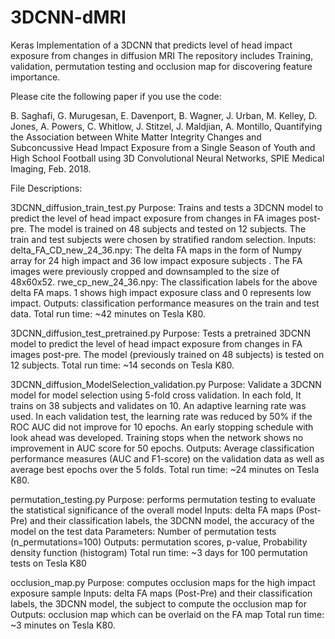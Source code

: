 # 3DCNN-dMRI
Keras Implementation of a 3DCNN that predicts level of head impact exposure from changes in diffusion MRI
The repository includes Training, validation, permutation testing and occlusion map for discovering feature importance.

Please cite the following paper if you use the code:

B. Saghafi, G. Murugesan, E. Davenport, B. Wagner, J. Urban, M. Kelley, D. Jones, A. Powers, C. Whitlow, J. Stitzel, J. Maldjian, A. Montillo, Quantifying the Association between White Matter Integrity Changes and Subconcussive Head Impact Exposure from a Single Season of Youth and High School Football using 3D Convolutional Neural Networks, SPIE Medical Imaging, Feb. 2018. 


File Descriptions:

3DCNN_diffusion_train_test.py
Purpose: Trains and tests a 3DCNN model to predict the level of head impact exposure from changes in FA images post-pre. The model is trained on 48 subjects and tested on 12 subjects. The train and test subjects were chosen by stratified random selection. 
Inputs:
delta_FA_CD_new_24_36.npy: The delta FA maps in the form of Numpy array for 24 high impact and 36 low impact exposure subjects . The FA images were previously cropped and downsampled to the size of 48x60x52. 
rwe_cp_new_24_36.npy: The classification labels for the above delta FA maps. 1 shows high impact exposure class and 0 represents low impact. 
Outputs: classification performance measures on the train and test data.
Total run time: ~42 minutes on Tesla K80.


3DCNN_diffusion_test_pretrained.py 
Purpose: Tests a pretrained 3DCNN model to predict the level of head impact exposure from changes in FA images post-pre. The model (previously trained on 48 subjects) is tested on 12 subjects. 
Total run time: ~14 seconds on Tesla K80.


3DCNN_diffusion_ModelSelection_validation.py 
Purpose: Validate a 3DCNN model for model selection using 5-fold cross validation. In each fold, It trains on 38 subjects and validates on 10. An adaptive learning rate was used. In each validation test, the learning rate was reduced by 50% if the ROC AUC did not improve for 10 epochs. An early stopping schedule with look ahead was developed. Training stops when the network shows no improvement in AUC score for 50 epochs. 
Outputs: Average classification performance measures (AUC and F1-score) on the validation data as well as average best epochs over the 5 folds. 
Total run time:  ~24 minutes on Tesla K80. 


permutation_testing.py 
Purpose: performs permutation testing to evaluate the statistical significance of the overall model 
Inputs: delta FA maps (Post-Pre) and their classification labels, the 3DCNN model, the accuracy of the model on the test data 
Parameters: Number of permutation tests (n_permutations=100) 
Outputs: permutation scores, p-value, Probability density function (histogram) 
Total run time: ~3 days for 100 permutation tests on Tesla K80
 

occlusion_map.py 
Purpose: computes occlusion maps for the high impact exposure sample 
Inputs: delta FA maps (Post-Pre) and their classification labels, the 3DCNN model, the subject to compute the occlusion map for 
Outputs: occlusion map which can be overlaid on the FA map 
Total run time: ~3 minutes on Tesla K80.

